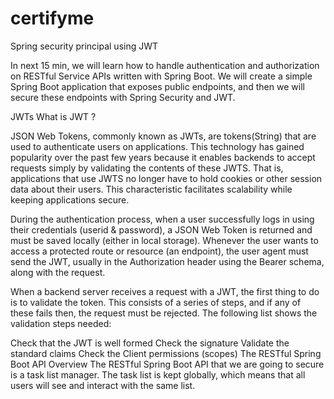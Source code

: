 # certifyme

Spring security principal using JWT

In next 15 min, we will learn how to handle authentication and authorization on RESTful Service APIs written with Spring Boot. We will create a simple Spring Boot application that exposes public endpoints, and then we will secure these endpoints with Spring Security and JWT.

JWTs
What is JWT ? 

JSON Web Tokens, commonly known as JWTs, are tokens(String) that are used to authenticate users on applications. This technology has gained popularity over the past few years because it enables backends to accept requests simply by validating the contents of these JWTS. That is, applications that use JWTS no longer have to hold cookies or other session data about their users. This characteristic facilitates scalability while keeping applications secure.

During the authentication process, when a user successfully logs in using their credentials (userid & password), a JSON Web Token is returned and must be saved locally (either in local storage). Whenever the user wants to access a protected route or resource (an endpoint), the user agent must send the JWT, usually in the Authorization header using the Bearer schema, along with the request.

When a backend server receives a request with a JWT, the first thing to do is to validate the token. This consists of a series of steps, and if any of these fails then, the request must be rejected. The following list shows the validation steps needed:

Check that the JWT is well formed
Check the signature
Validate the standard claims
Check the Client permissions (scopes)
The RESTful Spring Boot API Overview
The RESTful Spring Boot API that we are going to secure is a task list manager. The task list is kept globally, which means that all users will see and interact with the same list.
